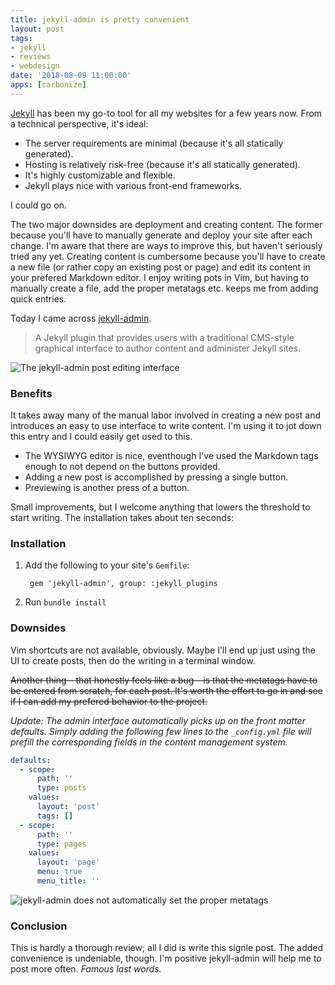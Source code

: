 ```yaml
---
title: jekyll-admin is pretty convenient
layout: post
tags:
- jekyll
- reviews
- webdesign
date: '2018-08-09 11:00:00'
apps: [carbonize]
---
```


[Jekyll](https://jekyllrb.com/) has been my go-to tool for all my websites for a few years now. From a technical perspective, it's ideal: 

* The server requirements are minimal (because it's all statically generated).
* Hosting is relatively risk-free (because it's all statically generated).
* It's highly customizable and flexible.
* Jekyll plays nice with various front-end frameworks. 

I could go on.

The two major downsides are deployment and creating content. The former because you'll have to manually generate and deploy your site after each change. I'm aware that there are ways to improve this, but haven't seriously tried any yet. Creating content is cumbersome because you'll have to create a new file (or rather copy an existing post or page) and edit its content in your prefered Markdown editor. I enjoy writing pots in Vim, but having to manually create a file, add the proper metatags etc. keeps me from adding quick entries.

Today I came across [jekyll-admin](https://github.com/jekyll/jekyll-admin).
> A Jekyll plugin that provides users with a traditional CMS-style graphical interface to author content and administer Jekyll sites.

![The jekyll-admin post editing interface](/assets/blog/jekyll-admin-screenshot.jpg)

### Benefits

It takes away many of the manual labor involved in creating a new post and introduces an easy to use interface to write content. I'm using it to jot down this entry and I could easily get used to this.

* The WYSIWYG editor is nice, eventhough I've used the Markdown tags enough to not depend on the buttons provided.
* Adding a new post is accomplished by pressing a single button.
* Previewing is another press of a button.

Small improvements, but I welcome anything that lowers the threshold to start writing. The installation takes about ten seconds:

### Installation

1. Add the following to your site's `Gemfile`:

		gem 'jekyll-admin', group: :jekyll_plugins

2. Run `bundle install`

### Downsides

Vim shortcuts are not available, obviously. Maybe I'll end up just using the UI to create posts, then do the writing in a terminal window. 

~~Another thing – that honestly feels like a bug – is that the metatags have to be entered from scratch, for each post. It's worth the effort to go in and see if I can add my prefered behavior to the project.~~

_Update: The admin interface automatically picks up on the front matter defaults. Simply adding the following few lines to the `_config.yml` file will prefill the corresponding fields in the content management system._

```yaml
defaults:
  - scope:
      path: ''
      type: posts
    values:
      layout: 'post'
      tags: []
  - scope:
      path: ''
      type: pages
    values:
      layout: 'page'
      menu: true
      menu_title: ''
```

![jekyll-admin does not automatically set the proper metatags](/assets/blog/jekyll-admin-metatags.jpg)

### Conclusion

This is hardly a thorough review; all I did is write this signle post. The added convenience is undeniable, though. I'm positive jekyll-admin will help me to post more often. *Famous last words.*
